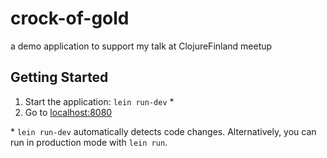 # crock-of-gold

a demo application to support my talk at ClojureFinland meetup

## Getting Started

1. Start the application: `lein run-dev` \*
2. Go to [localhost:8080](http://localhost:8080/)

\* `lein run-dev` automatically detects code changes. Alternatively, you can run in production mode
with `lein run`.